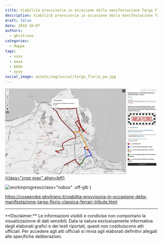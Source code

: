 ```yaml
---
title: Viabilità provvisoria in occasione della manifestazione Targa Florio Classica - Ferrari Tribute
description: Viabilità provvisoria in occasione della manifestazione Targa Florio Classica - Ferrari Tribute
draft: false
date: 2018-10-07
authors:
  - gbvitrano
categories:
  - Mappe
tags:
  - xxxx
  - aaaa
  - bbbb
  - yyyy
social_image: assets/img/social/targa_florio_pa.jpg
---
```

<style>
.md-typeset code { background-color: #fff0;}  
.md-typeset pre>code { background-color: #fff0;}  
</style>
[![targa_florio_pa](targa_florio_pa.jpg "Viabilità provvisoria in occasione della manifestazione Targa Florio Classica - Ferrari Tribute) by OpenDataSicilia - 14 Ottobre 2018" ){class="crop gray" align=left}](index.md)


![workinprogress](https://coseerobe.it/assets/img/workinprogress.jpg "Work in progress"){class="nobox" .off-glb }

https://coseerobe.gbvitrano.it/viabilita-provvisoria-in-occasione-della-manifestazione-targa-florio-classica-ferrari-tribute.html

<hr>
**Disclaimer:** Le informazioni visibili e condivise non comportano la visualizzazione di dati sensibili. Data la natura esclusivamente informativa degli elaborati grafici e dei testi riportati, questi non costituiscono atti ufficiali. Per accedere agli atti ufficiali si rinvia agli elaborati definitivi allegati alle specifiche deliberazioni.